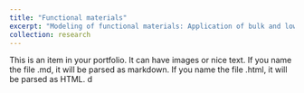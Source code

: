```yaml
---
title: "Functional materials"
excerpt: "Modeling of functional materials: Application of bulk and low-dimensional materials for energy to electronic applications"
collection: research
---
```


This is an item in your portfolio. It can have images or nice text. If you name the file .md, it will be parsed as markdown. If you name the file .html, it will be parsed as HTML. d
